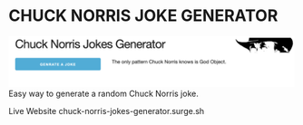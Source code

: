 # CHUCK NORRIS JOKE GENERATOR
![](images/example.png)
Easy way to generate a random Chuck Norris joke.

Live Website chuck-norris-jokes-generator.surge.sh
